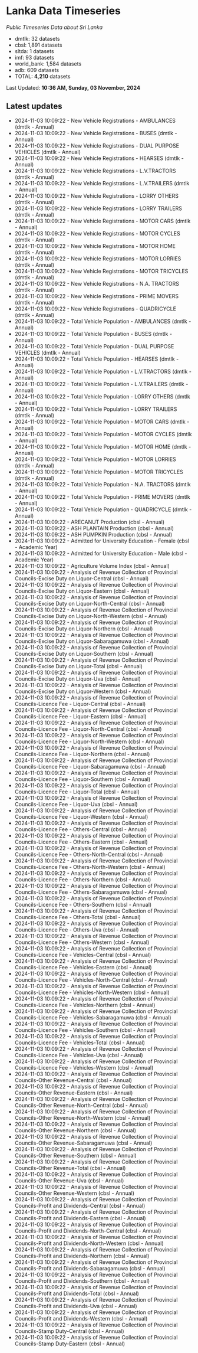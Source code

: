 # Lanka Data Timeseries
*Public Timeseries Data about Sri Lanka*

* dmtlk: 32 datasets
* cbsl: 1,891 datasets
* sltda: 1 datasets
* imf: 93 datasets
* world_bank: 1,584 datasets
* adb: 609 datasets
* TOTAL: **4,210** datasets

Last Updated: **10:36 AM, Sunday, 03 November, 2024**

## Latest updates

* 2024-11-03 10:09:22 - New Vehicle Registrations - AMBULANCES (dmtlk - Annual)
* 2024-11-03 10:09:22 - New Vehicle Registrations - BUSES (dmtlk - Annual)
* 2024-11-03 10:09:22 - New Vehicle Registrations - DUAL PURPOSE VEHICLES (dmtlk - Annual)
* 2024-11-03 10:09:22 - New Vehicle Registrations - HEARSES (dmtlk - Annual)
* 2024-11-03 10:09:22 - New Vehicle Registrations - L.V.TRACTORS (dmtlk - Annual)
* 2024-11-03 10:09:22 - New Vehicle Registrations - L.V.TRAILERS (dmtlk - Annual)
* 2024-11-03 10:09:22 - New Vehicle Registrations - LORRY OTHERS (dmtlk - Annual)
* 2024-11-03 10:09:22 - New Vehicle Registrations - LORRY TRAILERS (dmtlk - Annual)
* 2024-11-03 10:09:22 - New Vehicle Registrations - MOTOR CARS (dmtlk - Annual)
* 2024-11-03 10:09:22 - New Vehicle Registrations - MOTOR CYCLES (dmtlk - Annual)
* 2024-11-03 10:09:22 - New Vehicle Registrations - MOTOR HOME (dmtlk - Annual)
* 2024-11-03 10:09:22 - New Vehicle Registrations - MOTOR LORRIES (dmtlk - Annual)
* 2024-11-03 10:09:22 - New Vehicle Registrations - MOTOR TRICYCLES (dmtlk - Annual)
* 2024-11-03 10:09:22 - New Vehicle Registrations - N.A. TRACTORS (dmtlk - Annual)
* 2024-11-03 10:09:22 - New Vehicle Registrations - PRIME MOVERS (dmtlk - Annual)
* 2024-11-03 10:09:22 - New Vehicle Registrations - QUADRICYCLE (dmtlk - Annual)
* 2024-11-03 10:09:22 - Total Vehicle Population - AMBULANCES (dmtlk - Annual)
* 2024-11-03 10:09:22 - Total Vehicle Population - BUSES (dmtlk - Annual)
* 2024-11-03 10:09:22 - Total Vehicle Population - DUAL PURPOSE VEHICLES (dmtlk - Annual)
* 2024-11-03 10:09:22 - Total Vehicle Population - HEARSES (dmtlk - Annual)
* 2024-11-03 10:09:22 - Total Vehicle Population - L.V.TRACTORS (dmtlk - Annual)
* 2024-11-03 10:09:22 - Total Vehicle Population - L.V.TRAILERS (dmtlk - Annual)
* 2024-11-03 10:09:22 - Total Vehicle Population - LORRY OTHERS (dmtlk - Annual)
* 2024-11-03 10:09:22 - Total Vehicle Population - LORRY TRAILERS (dmtlk - Annual)
* 2024-11-03 10:09:22 - Total Vehicle Population - MOTOR CARS (dmtlk - Annual)
* 2024-11-03 10:09:22 - Total Vehicle Population - MOTOR CYCLES (dmtlk - Annual)
* 2024-11-03 10:09:22 - Total Vehicle Population - MOTOR HOME (dmtlk - Annual)
* 2024-11-03 10:09:22 - Total Vehicle Population - MOTOR LORRIES (dmtlk - Annual)
* 2024-11-03 10:09:22 - Total Vehicle Population - MOTOR TRICYCLES (dmtlk - Annual)
* 2024-11-03 10:09:22 - Total Vehicle Population - N.A. TRACTORS (dmtlk - Annual)
* 2024-11-03 10:09:22 - Total Vehicle Population - PRIME MOVERS (dmtlk - Annual)
* 2024-11-03 10:09:22 - Total Vehicle Population - QUADRICYCLE (dmtlk - Annual)
* 2024-11-03 10:09:22 - ARECANUT Production (cbsl - Annual)
* 2024-11-03 10:09:22 - ASH PLANTAIN Production (cbsl - Annual)
* 2024-11-03 10:09:22 - ASH PUMPKIN Production (cbsl - Annual)
* 2024-11-03 10:09:22 - Admitted for University Education - Female (cbsl - Academic Year)
* 2024-11-03 10:09:22 - Admitted for University Education - Male (cbsl - Academic Year)
* 2024-11-03 10:09:22 - Agriculture Volume Index (cbsl - Annual)
* 2024-11-03 10:09:22 - Analysis of Revenue Collection of Provincial Councils-Excise Duty on Liquor-Central (cbsl - Annual)
* 2024-11-03 10:09:22 - Analysis of Revenue Collection of Provincial Councils-Excise Duty on Liquor-Eastern (cbsl - Annual)
* 2024-11-03 10:09:22 - Analysis of Revenue Collection of Provincial Councils-Excise Duty on Liquor-North-Central (cbsl - Annual)
* 2024-11-03 10:09:22 - Analysis of Revenue Collection of Provincial Councils-Excise Duty on Liquor-North-Western (cbsl - Annual)
* 2024-11-03 10:09:22 - Analysis of Revenue Collection of Provincial Councils-Excise Duty on Liquor-Northern (cbsl - Annual)
* 2024-11-03 10:09:22 - Analysis of Revenue Collection of Provincial Councils-Excise Duty on Liquor-Sabaragamuwa (cbsl - Annual)
* 2024-11-03 10:09:22 - Analysis of Revenue Collection of Provincial Councils-Excise Duty on Liquor-Southern (cbsl - Annual)
* 2024-11-03 10:09:22 - Analysis of Revenue Collection of Provincial Councils-Excise Duty on Liquor-Total (cbsl - Annual)
* 2024-11-03 10:09:22 - Analysis of Revenue Collection of Provincial Councils-Excise Duty on Liquor-Uva (cbsl - Annual)
* 2024-11-03 10:09:22 - Analysis of Revenue Collection of Provincial Councils-Excise Duty on Liquor-Western (cbsl - Annual)
* 2024-11-03 10:09:22 - Analysis of Revenue Collection of Provincial Councils-Licence Fee - Liquor-Central (cbsl - Annual)
* 2024-11-03 10:09:22 - Analysis of Revenue Collection of Provincial Councils-Licence Fee - Liquor-Eastern (cbsl - Annual)
* 2024-11-03 10:09:22 - Analysis of Revenue Collection of Provincial Councils-Licence Fee - Liquor-North-Central (cbsl - Annual)
* 2024-11-03 10:09:22 - Analysis of Revenue Collection of Provincial Councils-Licence Fee - Liquor-North-Western (cbsl - Annual)
* 2024-11-03 10:09:22 - Analysis of Revenue Collection of Provincial Councils-Licence Fee - Liquor-Northern (cbsl - Annual)
* 2024-11-03 10:09:22 - Analysis of Revenue Collection of Provincial Councils-Licence Fee - Liquor-Sabaragamuwa (cbsl - Annual)
* 2024-11-03 10:09:22 - Analysis of Revenue Collection of Provincial Councils-Licence Fee - Liquor-Southern (cbsl - Annual)
* 2024-11-03 10:09:22 - Analysis of Revenue Collection of Provincial Councils-Licence Fee - Liquor-Total (cbsl - Annual)
* 2024-11-03 10:09:22 - Analysis of Revenue Collection of Provincial Councils-Licence Fee - Liquor-Uva (cbsl - Annual)
* 2024-11-03 10:09:22 - Analysis of Revenue Collection of Provincial Councils-Licence Fee - Liquor-Western (cbsl - Annual)
* 2024-11-03 10:09:22 - Analysis of Revenue Collection of Provincial Councils-Licence Fee - Others-Central (cbsl - Annual)
* 2024-11-03 10:09:22 - Analysis of Revenue Collection of Provincial Councils-Licence Fee - Others-Eastern (cbsl - Annual)
* 2024-11-03 10:09:22 - Analysis of Revenue Collection of Provincial Councils-Licence Fee - Others-North-Central (cbsl - Annual)
* 2024-11-03 10:09:22 - Analysis of Revenue Collection of Provincial Councils-Licence Fee - Others-North-Western (cbsl - Annual)
* 2024-11-03 10:09:22 - Analysis of Revenue Collection of Provincial Councils-Licence Fee - Others-Northern (cbsl - Annual)
* 2024-11-03 10:09:22 - Analysis of Revenue Collection of Provincial Councils-Licence Fee - Others-Sabaragamuwa (cbsl - Annual)
* 2024-11-03 10:09:22 - Analysis of Revenue Collection of Provincial Councils-Licence Fee - Others-Southern (cbsl - Annual)
* 2024-11-03 10:09:22 - Analysis of Revenue Collection of Provincial Councils-Licence Fee - Others-Total (cbsl - Annual)
* 2024-11-03 10:09:22 - Analysis of Revenue Collection of Provincial Councils-Licence Fee - Others-Uva (cbsl - Annual)
* 2024-11-03 10:09:22 - Analysis of Revenue Collection of Provincial Councils-Licence Fee - Others-Western (cbsl - Annual)
* 2024-11-03 10:09:22 - Analysis of Revenue Collection of Provincial Councils-Licence Fee - Vehicles-Central (cbsl - Annual)
* 2024-11-03 10:09:22 - Analysis of Revenue Collection of Provincial Councils-Licence Fee - Vehicles-Eastern (cbsl - Annual)
* 2024-11-03 10:09:22 - Analysis of Revenue Collection of Provincial Councils-Licence Fee - Vehicles-North-Central (cbsl - Annual)
* 2024-11-03 10:09:22 - Analysis of Revenue Collection of Provincial Councils-Licence Fee - Vehicles-North-Western (cbsl - Annual)
* 2024-11-03 10:09:22 - Analysis of Revenue Collection of Provincial Councils-Licence Fee - Vehicles-Northern (cbsl - Annual)
* 2024-11-03 10:09:22 - Analysis of Revenue Collection of Provincial Councils-Licence Fee - Vehicles-Sabaragamuwa (cbsl - Annual)
* 2024-11-03 10:09:22 - Analysis of Revenue Collection of Provincial Councils-Licence Fee - Vehicles-Southern (cbsl - Annual)
* 2024-11-03 10:09:22 - Analysis of Revenue Collection of Provincial Councils-Licence Fee - Vehicles-Total (cbsl - Annual)
* 2024-11-03 10:09:22 - Analysis of Revenue Collection of Provincial Councils-Licence Fee - Vehicles-Uva (cbsl - Annual)
* 2024-11-03 10:09:22 - Analysis of Revenue Collection of Provincial Councils-Licence Fee - Vehicles-Western (cbsl - Annual)
* 2024-11-03 10:09:22 - Analysis of Revenue Collection of Provincial Councils-Other Revenue-Central (cbsl - Annual)
* 2024-11-03 10:09:22 - Analysis of Revenue Collection of Provincial Councils-Other Revenue-Eastern (cbsl - Annual)
* 2024-11-03 10:09:22 - Analysis of Revenue Collection of Provincial Councils-Other Revenue-North-Central (cbsl - Annual)
* 2024-11-03 10:09:22 - Analysis of Revenue Collection of Provincial Councils-Other Revenue-North-Western (cbsl - Annual)
* 2024-11-03 10:09:22 - Analysis of Revenue Collection of Provincial Councils-Other Revenue-Northern (cbsl - Annual)
* 2024-11-03 10:09:22 - Analysis of Revenue Collection of Provincial Councils-Other Revenue-Sabaragamuwa (cbsl - Annual)
* 2024-11-03 10:09:22 - Analysis of Revenue Collection of Provincial Councils-Other Revenue-Southern (cbsl - Annual)
* 2024-11-03 10:09:22 - Analysis of Revenue Collection of Provincial Councils-Other Revenue-Total (cbsl - Annual)
* 2024-11-03 10:09:22 - Analysis of Revenue Collection of Provincial Councils-Other Revenue-Uva (cbsl - Annual)
* 2024-11-03 10:09:22 - Analysis of Revenue Collection of Provincial Councils-Other Revenue-Western (cbsl - Annual)
* 2024-11-03 10:09:22 - Analysis of Revenue Collection of Provincial Councils-Profit and Dividends-Central (cbsl - Annual)
* 2024-11-03 10:09:22 - Analysis of Revenue Collection of Provincial Councils-Profit and Dividends-Eastern (cbsl - Annual)
* 2024-11-03 10:09:22 - Analysis of Revenue Collection of Provincial Councils-Profit and Dividends-North-Central (cbsl - Annual)
* 2024-11-03 10:09:22 - Analysis of Revenue Collection of Provincial Councils-Profit and Dividends-North-Western (cbsl - Annual)
* 2024-11-03 10:09:22 - Analysis of Revenue Collection of Provincial Councils-Profit and Dividends-Northern (cbsl - Annual)
* 2024-11-03 10:09:22 - Analysis of Revenue Collection of Provincial Councils-Profit and Dividends-Sabaragamuwa (cbsl - Annual)
* 2024-11-03 10:09:22 - Analysis of Revenue Collection of Provincial Councils-Profit and Dividends-Southern (cbsl - Annual)
* 2024-11-03 10:09:22 - Analysis of Revenue Collection of Provincial Councils-Profit and Dividends-Total (cbsl - Annual)
* 2024-11-03 10:09:22 - Analysis of Revenue Collection of Provincial Councils-Profit and Dividends-Uva (cbsl - Annual)
* 2024-11-03 10:09:22 - Analysis of Revenue Collection of Provincial Councils-Profit and Dividends-Western (cbsl - Annual)
* 2024-11-03 10:09:22 - Analysis of Revenue Collection of Provincial Councils-Stamp Duty-Central (cbsl - Annual)
* 2024-11-03 10:09:22 - Analysis of Revenue Collection of Provincial Councils-Stamp Duty-Eastern (cbsl - Annual)